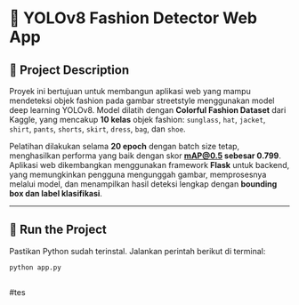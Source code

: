 # 👗 YOLOv8 Fashion Detector Web App

## 📌 Project Description

Proyek ini bertujuan untuk membangun aplikasi web yang mampu mendeteksi objek fashion pada gambar streetstyle menggunakan model deep learning YOLOv8. Model dilatih dengan **Colorful Fashion Dataset** dari Kaggle, yang mencakup **10 kelas** objek fashion: `sunglass`, `hat`, `jacket`, `shirt`, `pants`, `shorts`, `skirt`, `dress`, `bag`, dan `shoe`.

Pelatihan dilakukan selama **20 epoch** dengan batch size tetap, menghasilkan performa yang baik dengan skor **mAP@0.5 sebesar 0.799**. Aplikasi web dikembangkan menggunakan framework **Flask** untuk backend, yang memungkinkan pengguna mengunggah gambar, memprosesnya melalui model, dan menampilkan hasil deteksi lengkap dengan **bounding box dan label klasifikasi**.

---

## 🚀 Run the Project

Pastikan Python sudah terinstal. Jalankan perintah berikut di terminal:

```bash
python app.py



```
#tes
